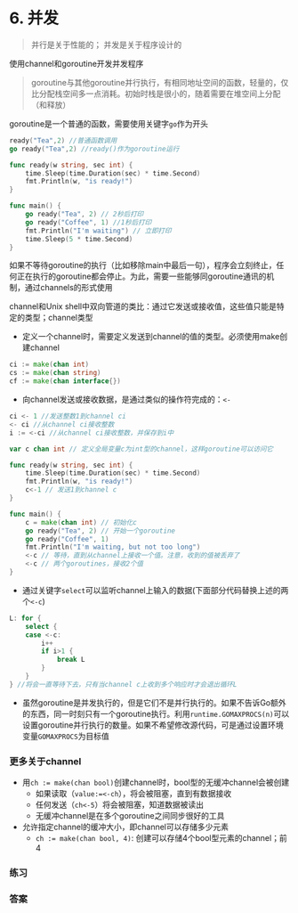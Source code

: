 # 6. 并发

> 并行是关于性能的；
> 并发是关于程序设计的

使用channel和goroutine开发并发程序

> goroutine与其他goroutine并行执行，有相同地址空间的函数，轻量的，仅比分配栈空间多一点消耗。初始时栈是很小的，随着需要在堆空间上分配（和释放）

goroutine是一个普通的函数，需要使用关键字`go`作为开头

```go
ready("Tea",2) //普通函数调用
go ready("Tea",2) //ready()作为goroutine运行
```

```go
func ready(w string, sec int) {
    time.Sleep(time.Duration(sec) * time.Second)
    fmt.Println(w, "is ready!")
}

func main() {
    go ready("Tea", 2) // 2秒后打印
    go ready("Coffee", 1) //1秒后打印
    fmt.Println("I'm waiting") // 立即打印
    time.Sleep(5 * time.Second)
}
```

如果不等待goroutine的执行（比如移除main中最后一句），程序会立刻终止，任何正在执行的goroutine都会停止。为此，需要一些能够同goroutine通讯的机制，通过channels的形式使用

channel和Unix shell中双向管道的类比：通过它发送或接收值，这些值只能是特定的类型；channel类型

- 定义一个channel时，需要定义发送到channel的值的类型。必须使用make创建channel

```go
ci := make(chan int)
cs := make(chan string)
cf := make(chan interface{})
```

- 向channel发送或接收数据，是通过类似的操作符完成的：`<-`

```go
ci <- 1 //发送整数1到channel ci
<- ci //从channel ci接收整数
i := <-ci //从channel ci接收整数，并保存到i中
```

```go
var c chan int // 定义全局变量c为int型的channel，这样goroutine可以访问它

func ready(w string, sec int) {
    time.Sleep(time.Duration(sec) * time.Second)
    fmt.Println(w, "is ready!")
    c<-1 // 发送1到channel c
}

func main() {
    c = make(chan int) // 初始化c
    go ready("Tea", 2) // 开始一个goroutine
    go ready("Coffee", 1)
    fmt.Println("I'm waiting, but not too long")
    <-c // 等待，直到从channel上接收一个值。注意，收到的值被丢弃了
    <-c // 两个goroutines，接收2个值
}
```

- 通过关键字`select`可以监听channel上输入的数据(下面部分代码替换上述的两个`<-c`)

```go
L: for {
    select {
    case <-c:
        i++
        if i>1 {
            break L
        }
    }
} //将会一直等待下去，只有当channel c上收到多个响应时才会退出循环L
```

- 虽然goroutine是并发执行的，但是它们不是并行执行的。如果不告诉Go额外的东西，同一时刻只有一个goroutine执行。利用`runtime.GOMAXPROCS(n)`可以设置goroutine并行执行的数量。如果不希望修改源代码，可是通过设置环境变量`GOMAXPROCS`为目标值

### 更多关于channel

- 用`ch := make(chan bool)`创建channel时，bool型的无缓冲channel会被创建
    - 如果读取（`value:=<-ch`），将会被阻塞，直到有数据接收
    - 任何发送（`ch<-5`）将会被阻塞，知道数据被读出
    - 无缓冲channel是在多个goroutine之间同步很好的工具
- 允许指定channel的缓冲大小，即channel可以存储多少元素
    - `ch := make(chan bool, 4)`: 创建可以存储4个bool型元素的channel；前4

### 练习

### 答案
